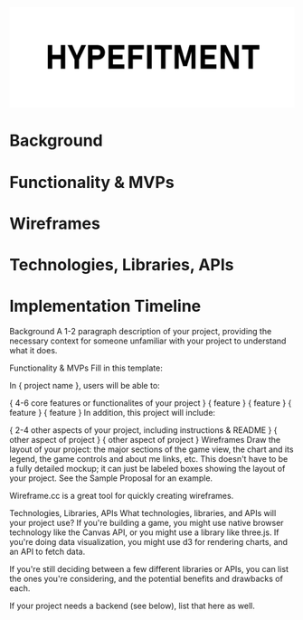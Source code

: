 ![Logo](/assets/hypefitment-logo.png)


# Background

# Functionality & MVPs

# Wireframes

# Technologies, Libraries, APIs

# Implementation Timeline


Background
A 1-2 paragraph description of your project, providing the necessary context for someone unfamiliar with your project to understand what it does.

Functionality & MVPs
Fill in this template:

In { project name }, users will be able to:

{ 4-6 core features or functionalites of your project }
{ feature }
{ feature }
{ feature }
{ feature }
In addition, this project will include:

{ 2-4 other aspects of your project, including instructions & README }
{ other aspect of project }
{ other aspect of project }
Wireframes
Draw the layout of your project: the major sections of the game view, the chart and its legend, the game controls and about me links, etc. This doesn't have to be a fully detailed mockup; it can just be labeled boxes showing the layout of your project. See the Sample Proposal for an example.

Wireframe.cc is a great tool for quickly creating wireframes.

Technologies, Libraries, APIs
What technologies, libraries, and APIs will your project use? If you're building a game, you might use native browser technology like the Canvas API, or you might use a library like three.js. If you're doing data visualization, you might use d3 for rendering charts, and an API to fetch data.

If you're still deciding between a few different libraries or APIs, you can list the ones you're considering, and the potential benefits and drawbacks of each.

If your project needs a backend (see below), list that here as well.